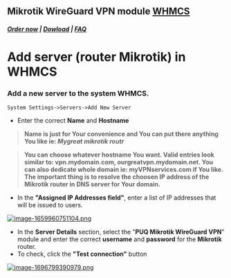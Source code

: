 ## Mikrotik WireGuard VPN module **[WHMCS](https://puqcloud.com/link.php?id=77)** 

#####  [Order now](https://puqcloud.com/index.php?rp=/store/whmcs-module-mikrotik-wireguard-vpn) | [Dowload](https://download.puqcloud.com/WHMCS/servers/PUQ_WHMCS-Mikrotik-WireGuard-VPN/) | [FAQ](https://faq.puqcloud.com/)

# Add server (router Mikrotik) in WHMCS

### Add a new server to the system WHMCS.

```
System Settings->Servers->Add New Server
```

- Enter the correct **Name** and **Hostname**

>**Name is just for Your convenience and You can put there anything You like ie: *Mygreat mikrotik routr***

>**You can choose whatever hostname You want. Valid entries look similar to: vpn.mydomain.com, ourgreatvpn.mydomain.net. You can also dedicate whole domain ie: myVPNservices.com if You like. The important thing is to resolve the choosen IP address of the Mikrotik router in DNS server for Your domain.** 

- In the **"Assigned IP Addresses field"**, enter a list of IP addresses that will be issued to users.

[![image-1659960751104.png](https://doc.puq.info/uploads/images/gallery/2022-08/scaled-1680-/image-1659960751104.png)](https://doc.puq.info/uploads/images/gallery/2022-08/image-1659960751104.png)

- In the **Server Details** section, select the "**PUQ Mikrotik WireGuard VPN**" module and enter the correct **username** and **password** for the **Mikrotik** router.
- To check, click the **"Test connection"** button

[![image-1696799390979.png](https://doc.puq.info/uploads/images/gallery/2023-10/scaled-1680-/image-1696799390979.png)](https://doc.puq.info/uploads/images/gallery/2023-10/image-1696799390979.png)